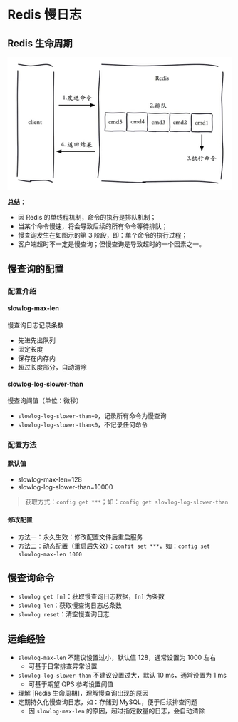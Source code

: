 # Redis 慢日志

## Redis 生命周期

![](assets/1.png)

**总结：**

- 因 Redis 的单线程机制，命令的执行是排队机制；
- 当某个命令慢速，将会导致后续的所有命令等待排队；
- 慢查询发生在如图示的第 3 阶段，即：单个命令的执行过程；
- 客户端超时不一定是慢查询；但慢查询是导致超时的一个因素之一。

## 慢查询的配置

### 配置介绍

#### slowlog-max-len

慢查询日志记录条数

- 先进先出队列
- 固定长度
- 保存在内存内
- 超过长度部分，自动清除

#### slowlog-log-slower-than

慢查询阈值（单位：微秒）

- `slowlog-log-slower-than=0`，记录所有命令为慢查询
- `slowlog-log-slower-than<0`，不记录任何命令

### 配置方法

#### 默认值

- slowlog-max-len=128
- slowlog-log-slower-than=10000

> 获取方式：`config get ***`；如：`config get slowlog-log-slower-than`

#### 修改配置

- 方法一：永久生效：修改配置文件后重启服务
- 方法二：动态配置（重启后失效）：`confit set ***`，如：`config set slowlog-max-len 1000`

## 慢查询命令

- `slowlog get [n]`：获取慢查询日志数据，`[n]` 为条数
- `slowlog len`：获取慢查询日志总条数
- `slowlog reset`：清空慢查询日志

## 运维经验

- `slowlog-max-len` 不建议设置过小，默认值 128，通常设置为 1000 左右
   - 可基于日常排查异常设置
- `slowlog-log-slower-than` 不建议设置过大，默认 10 ms，通常设置为 1 ms
   - 可基于期望 QPS 参考设置阈值
- 理解 [Redis 生命周期]，理解慢查询出现的原因
- 定期持久化慢查询日志，如：存储到 MySQL，便于后续排查问题
   - 因 `slowlog-max-len` 的原因，超过指定数量的日志，会自动清除